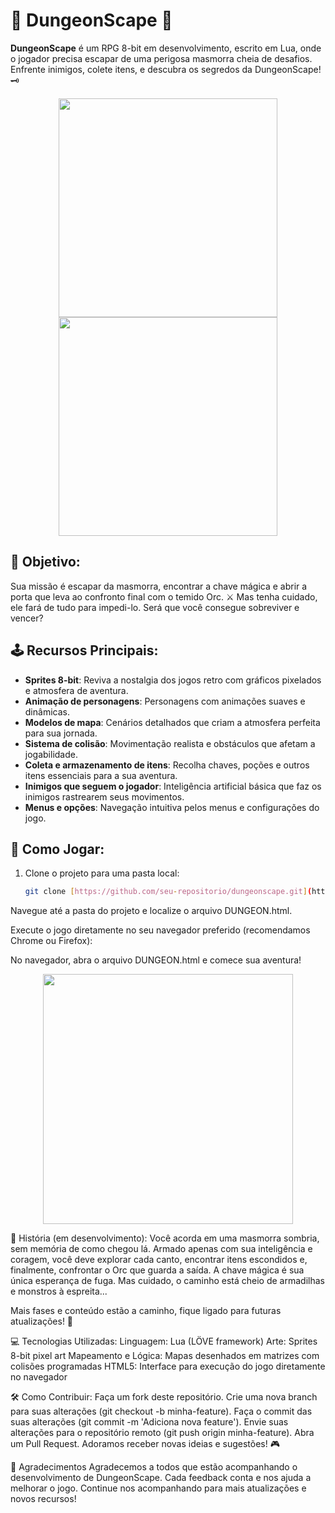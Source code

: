 # 🏰 DungeonScape 🏰

**DungeonScape** é um RPG 8-bit em desenvolvimento, escrito em Lua, onde o jogador precisa escapar de uma perigosa masmorra cheia de desafios. Enfrente inimigos, colete itens, e descubra os segredos da DungeonScape! 🗝️

<p align="center">
  <img src="https://uploaddeimagens.com.br/images/001/511/413/original/lua1.JPG?1531749177" width="350"/>
  <img src="https://uploaddeimagens.com.br/images/001/511/416/original/lua2.JPG?1531749273" width="350"/>
</p>

## 🎯 Objetivo:

Sua missão é escapar da masmorra, encontrar a chave mágica e abrir a porta que leva ao confronto final com o temido Orc. ⚔️ Mas tenha cuidado, ele fará de tudo para impedi-lo. Será que você consegue sobreviver e vencer?

## 🕹️ Recursos Principais:

- **Sprites 8-bit**: Reviva a nostalgia dos jogos retro com gráficos pixelados e atmosfera de aventura.
- **Animação de personagens**: Personagens com animações suaves e dinâmicas.
- **Modelos de mapa**: Cenários detalhados que criam a atmosfera perfeita para sua jornada.
- **Sistema de colisão**: Movimentação realista e obstáculos que afetam a jogabilidade.
- **Coleta e armazenamento de itens**: Recolha chaves, poções e outros itens essenciais para a sua aventura.
- **Inimigos que seguem o jogador**: Inteligência artificial básica que faz os inimigos rastrearem seus movimentos.
- **Menus e opções**: Navegação intuitiva pelos menus e configurações do jogo.

## 🚀 Como Jogar:
1. Clone o projeto para uma pasta local:
   ```bash
   git clone [https://github.com/seu-repositorio/dungeonscape.git](https://github.com/luangrezende/dungeon-scape-lua.git)
Navegue até a pasta do projeto e localize o arquivo DUNGEON.html.

Execute o jogo diretamente no seu navegador preferido (recomendamos Chrome ou Firefox):

No navegador, abra o arquivo DUNGEON.html e comece sua aventura!
<p align="center"> <img src="http://24.media.tumblr.com/ad6cd201eb34b20bb756b8cd9662938b/tumblr_n3sp7o8nYG1rey868o1_500.gif" width="400"/> </p>
📜 História (em desenvolvimento):
Você acorda em uma masmorra sombria, sem memória de como chegou lá. Armado apenas com sua inteligência e coragem, você deve explorar cada canto, encontrar itens escondidos e, finalmente, confrontar o Orc que guarda a saída. A chave mágica é sua única esperança de fuga. Mas cuidado, o caminho está cheio de armadilhas e monstros à espreita...

Mais fases e conteúdo estão a caminho, fique ligado para futuras atualizações! 🔮

💻 Tecnologias Utilizadas:
Linguagem: Lua (LÖVE framework)
Arte: Sprites 8-bit pixel art
Mapeamento e Lógica: Mapas desenhados em matrizes com colisões programadas
HTML5: Interface para execução do jogo diretamente no navegador

🛠️ Como Contribuir:
Faça um fork deste repositório.
Crie uma nova branch para suas alterações (git checkout -b minha-feature).
Faça o commit das suas alterações (git commit -m 'Adiciona nova feature').
Envie suas alterações para o repositório remoto (git push origin minha-feature).
Abra um Pull Request.
Adoramos receber novas ideias e sugestões! 🎮

🎉 Agradecimentos
Agradecemos a todos que estão acompanhando o desenvolvimento de DungeonScape. Cada feedback conta e nos ajuda a melhorar o jogo. Continue nos acompanhando para mais atualizações e novos recursos!
